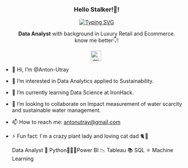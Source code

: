 <p align="center" width="300">
   <h3 align="center">Hello Stalker!👋!</h3>
</p>

<p align="center">
<a href="https://git.io/typing-svg"><img src="https://readme-typing-svg.herokuapp.com?font=Fira+Code&pause=1000&color=60BD59&width=600&lines=I%C2%B4m+Anton+Utray+%F0%9F%A4%93%E2%80%8A;Passionate+about+SUSTAINABILITY+and+DATA+%F0%9F%8C%8E%E2%80%8A%E2%80%8A%F0%9F%91%A8%E2%80%8D%F0%9F%92%BB%E2%80%8A" alt="Typing SVG" /></a>

  <p align="center"> <strong>Data Analyst</strong> with background in Luxury Retail and Ecommerce.<br /> know me better👇!</p>
<p align="center">
   <a href="linkedin.com/in/anton-utray/" target="blank" style='margin-right:4px'>
    <img align="center" src="https://cdn.jsdelivr.net/npm/simple-icons@3.0.1/icons/linkedin.svg" alt="midudev" height="28px" width="28px" />
  </a>
</p>
  
- 👋 Hi, I’m @Anton-Utray
- 👀 I’m interested in Data Analytics applied to Sustainability.
- 🌱 I’m currently learning Data Science at IronHack.
- 💞️ I’m looking to collaborate on Impact measurement of water scarcity and sustainable water management.
- 📫 How to reach me: antonutray@gmail.com
- ⚡ Fun fact: I´m a crazy plant lady and loving cat dad 🐈 🌷 
  
  Data Analyst 🐍 Python👨🏻‍💻Power BI 📉 Tableau 📚 SQL ⚛️ Machine Learning

